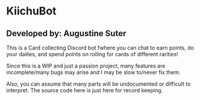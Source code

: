 # KiichuBot
## Developed by: Augustine Suter
This is a Card collecting Discord bot fwhere you can chat to earn points, do your dailies, and spend points on rolling for cards of different rarities!

Since this is a WIP and just a passion project, many features are incomplete/many bugs may arise and I may be slow to/never fix them.

Also, you can assume that many parts will be undocumented or difficult to interpret. The source code here is just here for record keeping.


